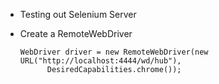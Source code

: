 * Testing out Selenium Server

* Create a RemoteWebDriver

      WebDriver driver = new RemoteWebDriver(new URL("http://localhost:4444/wd/hub"),
  			DesiredCapabilities.chrome());